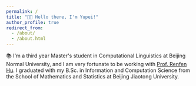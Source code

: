 ```yaml
---
permalink: /
title: "👋🏻 Hello there, I'm Yupei!"
author_profile: true
redirect_from: 
  - /about/
  - /about.html
---
```


📚 I'm a third year Master's student in Computational Linguistics at Beijing Normal University, and I am very fortunate to be working with [Prof. Renfen Hu](http://irishu.cn/). I graduated with my B.Sc. in Information and Computation Science from the School of Mathematics and Statistics at Beijing Jiaotong University. 

<!-- 🔬 My research interests lie in the scientific aspects of intelligent systems, particularly human brains and deep neural networks (DNNs). This interest encompasses two complementary perspectives:

1. **Model Interpretability**: DNNs offer the unique advantage of allowing us to observe and manipulate their internal states. This enables us to investigate how both concrete and abstract concepts, along with their relationships, emerge from the vast parameter space of DNNs, and how these networks perform reasoning based on these implicit concepts.

2. **Models as Cognitive Prototypes**: Neural models can serve as testable prototypes for exploring hypotheses about human cognition. For instance, we can use DNNs to examine whether efficient multimodal information integration is key to children's efficient language acquisition under the *Poverty of the Stimulus* hypothesis. Such studies not only advance our understanding of human learning, but also provide insights into improving data efficiency in training multimodal neural models. -->

<!-- 💻 I also worked as an NLP intern at Cummins China from Mar 2022 to Jun 2022 and at Baidu Financial from Dec 2023 to Mar 2024. -->